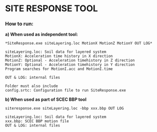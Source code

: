 # SITE RESPONSE TOOL

### How to run:

**a) When used as independent tool:** 
~~~
*SiteResponse.exe siteLayering.loc MotionX MotionZ MotionY OUT LOG* 

siteLayering.loc: Soil data for layered system 
MotionX: Acceleration time history in X direction 
MotionZ: Optional - Acceleration timehistory in Z direction 
MotionY: Optional - Acceleration timehistory in Y direction 
Program searches for MotionI.acc and MotionI.time

OUT & LOG: internal files

Folder must also include 
config.srtc: Configuration file to run SiteResponse.exe
~~~

**b) When used as part of SCEC BBP tool**
~~~
siteresponse.exe siteLayering.loc -bbp xxx.bbp OUT LOG

siteLayering.loc: Soil data for layered system
xxx.bbp: SCEC BBP motion file
OUT & LOG: internal files
~~~
